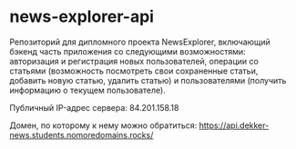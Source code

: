 # news-explorer-api

Репозиторий для дипломного проекта NewsExplorer, включающий бэкенд часть приложения со следующими возможностями: авторизация и регистрация новых пользователей, операции со статьями (возможность посмотреть свои сохраненные статьи, добавить новую статью, удалить статью) и пользователями (получить информацию о текущем пользователе).

Публичный IP-адрес сервера: 84.201.158.18

Домен, по которому к нему можно обратиться: https://api.dekker-news.students.nomoredomains.rocks/
